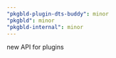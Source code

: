 ```yaml
---
"pkgbld-plugin-dts-buddy": minor
"pkgbld": minor
"pkgbld-internal": minor
---
```


new API for plugins
